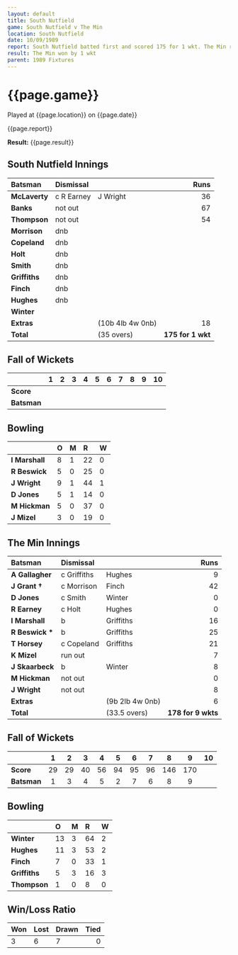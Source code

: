 ```yaml
---
layout: default
title: South Nutfield
game: South Nutfield v The Min
location: South Nutfield
date: 10/09/1989
report: South Nutfield batted first and scored 175 for 1 wkt. The Min replied with 178 for 9 wkts
result: The Min won by 1 wkt
parent: 1989 Fixtures
---
```


# {{page.game}}

Played at {{page.location}} on {{page.date}}

{{page.report}}

**Result:** {{page.result}}

## South Nutfield Innings

| Batsman | Dismissal |  | Runs |
|:---|:---|---|---:|
| **McLaverty** | c R Earney | J Wright | 36 | 
| **Banks** | not out |  | 67 | 
| **Thompson** | not out |  | 54 | 
| **Morrison** | dnb |  |  | 
| **Copeland** | dnb |  |  | 
| **Holt** | dnb |  |  |
| **Smith** | dnb |  |  | 
| **Griffiths** | dnb |  |  |
| **Finch** | dnb |  |  | 
| **Hughes** | dnb |  |  | 
| **Winter** |  |  |  |
| **Extras** | | (10b 4lb 4w 0nb) | 18 | 
| **Total** | | (35 overs) | **175 for 1 wkt** | 

## Fall of Wickets

| | 1 | 2 | 3 | 4 | 5 | 6 | 7 | 8 | 9 | 10 |
|---|:---:|:---:|:---:|:---:|:---:|:---:|:---:|:---:|:---:|:---:|
| **Score** |  |  |  |  |  |  |  |  |  |  |
| **Batsman** |  |  |  |  |  |  |  |  |  |  |

## Bowling

| | O | M | R | W |
|---|:---|:---|:---|:---|
| **I Marshall** | 8 | 1 | 22 | 0 | 
| **R Beswick** | 5 | 0 | 25 | 0 | 
| **J Wright** | 9 | 1 | 44 | 1 | 
| **D Jones** | 5 | 1 | 14 | 0 | 
| **M Hickman** | 5 | 0 | 37 | 0 |
| **J Mizel** | 3 | 0 | 19 | 0 |

## The Min Innings

| Batsman | Dismissal |  | Runs |
|:---|:---|---|---:|
| **A Gallagher** | c Griffiths | Hughes | 9 | 
| **J Grant &#8224;** | c Morrison | Finch | 42 | 
| **D Jones** | c Smith | Winter | 0 | 
| **R Earney** | c Holt | Hughes | 0 | 
| **I Marshall** | b | Griffiths | 16 | 
| **R Beswick &#42;** | b | Griffiths | 25 | 
| **T Horsey** | c Copeland | Griffiths | 21 | 
| **K Mizel** | run out |  | 7 | 
| **J Skaarbeck** | b | Winter | 8 | 
| **M Hickman** | not out |  | 0 | 
| **J Wright** | not out |  | 8 | 
| **Extras** | | (9b 2lb 4w 0nb) | 6 | 
| **Total** | | (33.5 overs) | **178 for 9 wkts** | 

## Fall of Wickets

| | 1 | 2 | 3 | 4 | 5 | 6 | 7 | 8 | 9 | 10 |
|---|:---:|:---:|:---:|:---:|:---:|:---:|:---:|:---:|:---:|:---:|
| **Score** | 29 | 29 | 40 | 56 | 94 | 95 | 96 | 146 | 170 |  | 
| **Batsman** | 1 | 3 | 4 | 5 | 2 | 7 | 6 | 8 | 9 |  | 

## Bowling

| | O | M | R | W |
|---|:---|:---|:---|:---|
| **Winter** | 13 | 3 | 64 | 2 | 
| **Hughes** | 11 | 3 | 53 | 2 | 
| **Finch** | 7 | 0 | 33 | 1 | 
| **Griffiths** | 5 | 3 | 16 | 3 | 
| **Thompson** | 1 | 0 | 8 | 0 | 

## Win/Loss Ratio

| Won | Lost | Drawn | Tied |
|:---|:---|:---|---:|
| 3 | 6 | 7 | 0 |